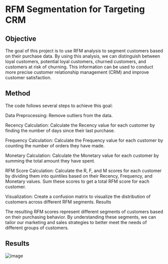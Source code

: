 # RFM Segmentation for Targeting CRM
## Objective
The goal of this project is to use RFM analysis to segment customers based on their purchase data. By using this analysis, we can distinguish between loyal customers, potential loyal customers, churned customers, and customers at risk of churning. This information can be used to conduct more precise customer relationship management (CRM) and improve customer satisfaction.

## Method
The code follows several steps to achieve this goal:

Data Preprocessing: Remove outliers from the data.

Recency Calculation: Calculate the Recency value for each customer by finding the number of days since their last purchase.

Frequency Calculation: Calculate the Frequency value for each customer by counting the number of orders they have made.

Monetary Calculation: Calculate the Monetary value for each customer by summing the total amount they have spent.

RFM Score Calculation: Calculate the R, F, and M scores for each customer by dividing them into quintiles based on their Recency, Frequency, and Monetary values. Sum these scores to get a total RFM score for each customer.

Visualization: Create a confusion matrix to visualize the distribution of customers across different RFM segments.
Results

The resulting RFM scores represent different segments of customers based on their purchasing behavior. By understanding these segments, we can tailor our marketing and sales strategies to better meet the needs of different groups of customers.

## Results
![image](https://github.com/githubinsu/RFM-Segmentation/assets/130045953/17e8d3cf-45d4-483e-b88d-79b95a5221e8)
